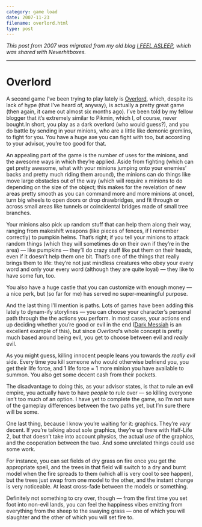 ```yaml
---
category: game load
date: 2007-11-23
filename: overlord.html
type: post
---
```


_This post from 2007 was migrated from my old blog [I FEEL
ASLEEP](https://ifeelasleep.wordpress.com/), which was shared with
Neverhitboxes._

---

# Overlord

A second game I’ve been trying to play lately is
[Overlord](http://en.wikipedia.org/wiki/Overlord_%282007_video_game%29), which,
despite its lack of hype (that I’ve heard of, anyway), is actually a pretty
great game (then again, it came out almost six months ago). I’ve been told by my
fellow blogger that it’s extremely similar to Pikmin, which I, of course, never
bought.In short, you play as a dark overlord (who would guess?), and you do
battle by sending in your minions, who are a little like demonic gremlins, to
fight for you. You have a huge axe you can fight with too, but according to your
advisor, you’re too good for that.

An appealing part of the game is the number of uses for the minions, and the
awesome ways in which they’re applied. Aside from fighting (which can get pretty
awesome, what with your minions jumping onto your enemies’ backs and pretty much
riding them around), the minions can do things like move large obstacles out of
the way (which will require x minions to do depending on the size of the object;
this makes for the revelation of new areas pretty smooth as you can command more
and more minions at once), turn big wheels to open doors or drop drawbridges,
and fit through or across small areas like tunnels or coincidental bridges made
of small tree branches.

Your minions also pick up random stuff that can help them along their way,
ranging from makeshift weapons (like pieces of fences, if I remember correctly)
to pumpkin helms. That’s right; if you tell your minions to attack random things
(which they will sometimes do on their own if they’re in the area) — like
pumpkins — they’ll do crazy stuff like put them on their heads, even if it
doesn’t help them one bit. That’s one of the things that really brings them to
life: they’re not just mindless creatures who obey your every word and only your
every word (although they are quite loyal) — they like to have some fun, too.

You also have a huge castle that you can customize with enough money — a nice
perk, but (so far for me) has served no super-meaningful purpose.

And the last thing I’ll mention is paths. Lots of games have been adding this
lately to dynam-ify storylines — you can choose your character’s personal path
through the the actions you perform. In most cases, your actions end up deciding
whether you’re good or evil in the end ([Dark
Messiah](http://en.wikipedia.org/wiki/Dark_Messiah_of_Might_and_Magic) is an
excellent example of this), but since _Overlord_‘s whole concept is pretty much
based around being evil, you get to choose between evil and _really_ evil.

As you might guess, killing innocent people leans you towards the _really evil_
side. Every time you kill someone who would otherwise befriend you, you get
their life force, and 1 life force = 1 more minion you have available to summon.
You also get some decent cash from their pockets.

The disadvantage to doing this, as your advisor states, is that to rule an evil
empire, you actually have to have _people_ to rule over — so killing everyone
isn’t too much of an option. I have yet to complete the game, so I’m not sure of
the gameplay differences between the two paths yet, but I’m sure there will be
some.

One last thing, because I know you’re waiting for it: graphics. They’re _very_
decent. If you’re talking about sole graphics, they’re up there with Half-Life
2, but that doesn’t take into account physics, the actual _use_ of the graphics,
and the cooperation between the two. And some unrelated things could use some
work.

For instance, you can set fields of dry grass on fire once you get the
appropriate spell, and the trees in that field will switch to a dry and burnt
model when the fire spreads to them (which all is very cool to see happen), but
the trees just swap from one model to the other, and the instant change is very
noticeable. At least cross-fade between the models or something.

Definitely not something to cry over, though — from the first time you set foot
into non-evil lands, you can feel the happiness vibes emitting from everything
from the sheep to the swaying grass — one of which you will slaughter and the
other of which you will set fire to.
